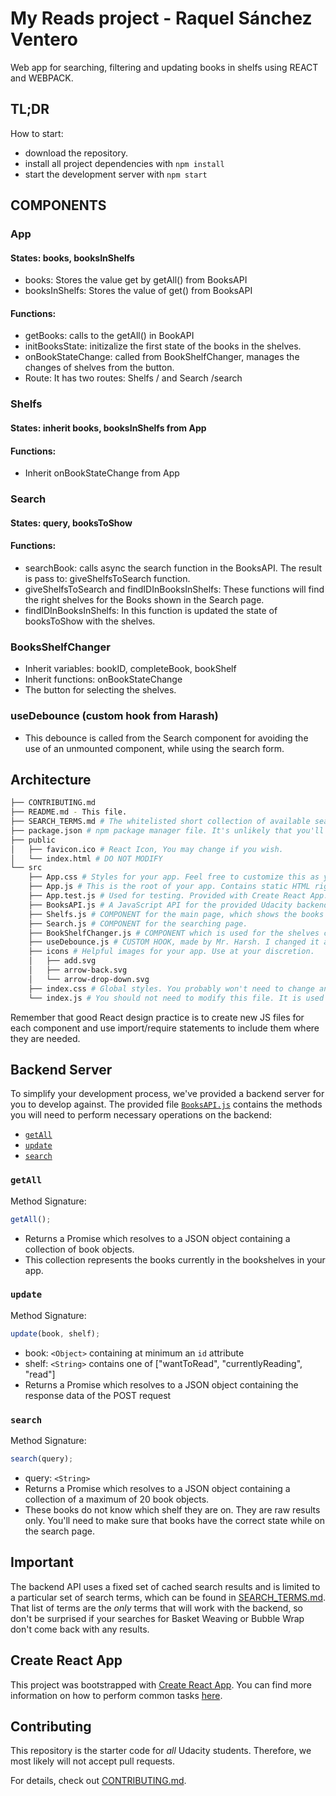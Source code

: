 # My Reads project - Raquel Sánchez Ventero

Web app for searching, filtering and updating books in shelfs using REACT and WEBPACK.

## TL;DR

How to start:

- download the repository.
- install all project dependencies with `npm install`
- start the development server with `npm start`

## COMPONENTS

### App 

#### States: books, booksInShelfs
- books: Stores the value get by getAll() from BooksAPI
- booksInShelfs: Stores the value of get() from BooksAPI

#### Functions:
- getBooks: calls to the getAll() in BookAPI
- initBooksState: initizalize the first state of the books in the shelves.
- onBookStateChange: called from BookShelfChanger, manages the changes of shelves from the button.
- Route: It has two routes: Shelfs / and Search /search

### Shelfs
#### States: inherit books, booksInShelfs from App
#### Functions:
- Inherit onBookStateChange from App

### Search
#### States: query, booksToShow
#### Functions:
- searchBook: calls async the search function in the BooksAPI. The result is pass to: giveShelfsToSearch function.
- giveShelfsToSearch and findIDInBooksInShelfs: These functions will find the right shelves for the Books shown in the Search page.
- findIDInBooksInShelfs: In this function is updated the state of booksToShow with the shelves.

### BooksShelfChanger
- Inherit variables: bookID, completeBook, bookShelf
- Inherit functions: onBookStateChange
- The button for selecting the shelves.

### useDebounce (custom hook from Harash)
- This debounce is called from the Search component for avoiding the use of an unmounted component, while using the search form.

## Architecture

```bash
├── CONTRIBUTING.md
├── README.md - This file.
├── SEARCH_TERMS.md # The whitelisted short collection of available search terms for you to use with your app.
├── package.json # npm package manager file. It's unlikely that you'll need to modify this.
├── public
│   ├── favicon.ico # React Icon, You may change if you wish.
│   └── index.html # DO NOT MODIFY
└── src
    ├── App.css # Styles for your app. Feel free to customize this as you desire.
    ├── App.js # This is the root of your app. Contains static HTML right now.
    ├── App.test.js # Used for testing. Provided with Create React App. Testing is encouraged, but not required.
    ├── BooksAPI.js # A JavaScript API for the provided Udacity backend. Instructions for the methods are below.
    ├── Shelfs.js # COMPONENT for the main page, which shows the books that actually the user has in the shelfs.
    ├── Search.js # COMPONENT for the searching page.
    ├── BookShelfChanger.js # COMPONENT which is used for the shelves changer button.
    ├── useDebounce.js # CUSTOM HOOK, made by Mr. Harsh. I changed it a little bit.
    ├── icons # Helpful images for your app. Use at your discretion.
    │   ├── add.svg
    │   ├── arrow-back.svg
    │   └── arrow-drop-down.svg
    ├── index.css # Global styles. You probably won't need to change anything here.
    └── index.js # You should not need to modify this file. It is used for DOM rendering only.
```

Remember that good React design practice is to create new JS files for each component and use import/require statements to include them where they are needed.

## Backend Server

To simplify your development process, we've provided a backend server for you to develop against. The provided file [`BooksAPI.js`](src/BooksAPI.js) contains the methods you will need to perform necessary operations on the backend:

- [`getAll`](#getall)
- [`update`](#update)
- [`search`](#search)

### `getAll`

Method Signature:

```js
getAll();
```

- Returns a Promise which resolves to a JSON object containing a collection of book objects.
- This collection represents the books currently in the bookshelves in your app.

### `update`

Method Signature:

```js
update(book, shelf);
```

- book: `<Object>` containing at minimum an `id` attribute
- shelf: `<String>` contains one of ["wantToRead", "currentlyReading", "read"]
- Returns a Promise which resolves to a JSON object containing the response data of the POST request

### `search`

Method Signature:

```js
search(query);
```

- query: `<String>`
- Returns a Promise which resolves to a JSON object containing a collection of a maximum of 20 book objects.
- These books do not know which shelf they are on. They are raw results only. You'll need to make sure that books have the correct state while on the search page.

## Important

The backend API uses a fixed set of cached search results and is limited to a particular set of search terms, which can be found in [SEARCH_TERMS.md](SEARCH_TERMS.md). That list of terms are the _only_ terms that will work with the backend, so don't be surprised if your searches for Basket Weaving or Bubble Wrap don't come back with any results.

## Create React App

This project was bootstrapped with [Create React App](https://github.com/facebook/create-react-app). You can find more information on how to perform common tasks [here](https://github.com/facebook/create-react-app/blob/main/packages/cra-template/template/README.md).

## Contributing

This repository is the starter code for _all_ Udacity students. Therefore, we most likely will not accept pull requests.

For details, check out [CONTRIBUTING.md](CONTRIBUTING.md).
